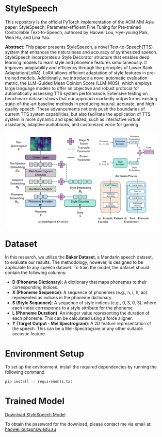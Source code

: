 # StyleSpeech
This repository is the official PyTorch implementation of the ACM MM Asia paper: StyleSpeech: Parameter-efficient Fine Tuning for Pre-trained Controllable Text-to-Speech, authored by Haowei Lou, Hye-young Paik, Wen Hu, and Lina Yao.

**Abstract**: This paper presents StyleSpeech, a novel Text-to-Speech(TTS) system that enhances the naturalness and accuracy of synthesized speech. StyleSpeech incorporates a Style Decorator structure that enables deep learning models to learn style and phoneme features simultaneously. It improves adaptability and efficiency through the principles of Lower Rank Adaptation(LoRA). 
LoRA allows efficient adaptation of style features in pre-trained models. 
Additionally, we introduce a novel automatic evaluation metric, the LLM-Guided Mean Opinion Score (LLM-MOS), which employs large language models to offer an objective and robust protocol for automatically assessing TTS system performance.
Extensive testing on benchmark dataset shows that our approach markedly outperforms existing state-of-the-art baseline methods in producing natural, accurate, and high-quality speech.
These advancements not only push the boundaries of current TTS system capabilities,  but also facilitate the application of TTS system in more dynamic and specialized, such as interactive virtual assistants, adaptive audiobooks, and customized voice for gaming.

![Architecature diagram](/fig/overview.png)

# Dataset

In this research, we utilize the **Baker Dataset**, a Mandarin speech dataset, to evaluate our results. The methodology, however, is designed to be applicable to any speech dataset. To train the model, the dataset should contain the following columns:

- **D (Phoneme Dictionary)**: A dictionary that maps phonemes to their corresponding indices.
- **X (Phoneme Sequence)**: A sequence of phonemes (e.g., n, i, h, ao) represented as indices in the phoneme dictionary.
- **S (Style Sequence)**: A sequence of style indices (e.g., 0, 3, 0, 3), where each index corresponds to a style attribute for the phoneme.
- **L (Phoneme Duration)**: An integer value representing the duration of each phoneme. This can be calculated using a force aligner.
- **Y (Target Output - Mel Spectrogram)**: A 2D feature representation of the speech. This can be a Mel-Spectrogram or any other suitable acoustic feature.

# Environment Setup

To set up the environment, install the required dependencies by running the following command:

```bash
pip install -r requirements.txt
```

# Trained Model
[Download StyleSpeech Model](https://unsw-my.sharepoint.com/:u:/g/personal/z5258575_ad_unsw_edu_au/EcwTnfpEpMNMotoFqmNCVM8BcDBkVDpJDHQ7kG40REmMDw?e=wLaHBF)

To obtain the password for the download, please contact me via email at:  
[haowei.lou@unsw.edu.au](mailto:haowei.lou@unsw.edu.au)
